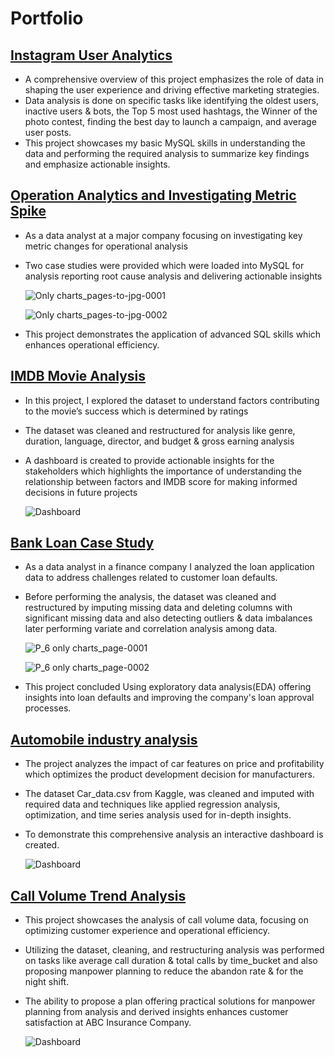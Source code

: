 # Portfolio


## [Instagram User Analytics](https://github.com/esmdsuhail/Instagram-User-Analytics.git)
- A comprehensive overview of this project  emphasizes the role of data in shaping the user experience and driving effective marketing strategies.
- Data analysis is done on specific tasks like identifying the oldest users, inactive users & bots, the Top 5 most used hashtags, the Winner of the photo contest, finding the best day to launch a campaign, and average user posts.
- This project showcases my basic MySQL skills in understanding the data and performing the required analysis to summarize key findings and emphasize actionable insights.


## [Operation Analytics and Investigating Metric Spike](https://github.com/esmdsuhail/Operation-Metric-Analytics.git)
- As a data analyst at a major company focusing on investigating key metric changes for operational analysis
- Two case studies were provided which were loaded into MySQL for analysis reporting root cause analysis and delivering actionable insights

   ![Only charts_pages-to-jpg-0001](https://github.com/esmdsuhail/Portfolio/assets/142283402/880b21bc-f071-49b3-8cc0-363c450eb9b3)
  
  ![Only charts_pages-to-jpg-0002](https://github.com/esmdsuhail/Portfolio/assets/142283402/d1d07b96-41f7-426d-8301-0ceb86dd2b08)

- This project demonstrates the application of advanced SQL skills which enhances operational efficiency.


## [IMDB Movie Analysis](https://github.com/esmdsuhail/IMDB-Movie-Analysis.git)
- In this project, I explored the dataset to understand factors contributing to the movie’s success which is determined by ratings
- The dataset was cleaned and restructured for analysis like genre, duration, language, director, and budget & gross earning analysis
- A dashboard is created to provide actionable insights for the stakeholders which highlights the importance of understanding the relationship between factors and IMDB score for making informed decisions in future projects

   ![Dashboard](https://github.com/esmdsuhail/Portfolio/assets/142283402/5fd22415-b37f-4a02-99cb-72b934c84557)


## [Bank Loan Case Study](https://github.com/esmdsuhail/Bank-Loan-Case-Study.git)
- As a data analyst in a finance company I analyzed the loan application data to address challenges related to customer loan defaults.
- Before performing the analysis, the dataset was cleaned and restructured by imputing missing data and deleting columns with significant missing data and also detecting outliers & data imbalances later performing variate and correlation analysis among data.

  ![P_6 only charts_page-0001](https://github.com/esmdsuhail/Portfolio/assets/142283402/536d4f98-f83d-4dc1-95b7-3ddff1c6c570)

  ![P_6 only charts_page-0002](https://github.com/esmdsuhail/Portfolio/assets/142283402/cca70d59-c8af-4a26-809e-db29f4ddda4e)

- This project concluded Using exploratory data analysis(EDA) offering insights into loan defaults and improving the company's loan approval processes.


## [Automobile industry analysis](https://github.com/esmdsuhail/Impact-of-Car-Features-on-Price-and-Profitability.git)
- The project analyzes the impact of car features on price and profitability which optimizes the product development decision for manufacturers.
- The dataset Car_data.csv from Kaggle, was cleaned and imputed with required data and techniques like applied regression analysis, optimization, and time series analysis used for in-depth insights.
- To demonstrate this comprehensive analysis an interactive dashboard is created.

  ![Dashboard](https://github.com/esmdsuhail/Portfolio/assets/142283402/9f6c0ef3-509b-45d1-913e-103910762726)


## [Call Volume Trend Analysis](https://github.com/esmdsuhail/Call-Volume-Trend-Analysis.git)
- This project showcases the analysis of call volume data, focusing on optimizing customer experience and operational efficiency.
- Utilizing the dataset, cleaning, and restructuring analysis was performed on tasks like average call duration & total calls by time_bucket and also proposing manpower planning to 
  reduce the abandon rate & for the night shift.
- The ability to propose a plan offering practical solutions for manpower planning from analysis and derived insights enhances customer satisfaction at ABC Insurance Company.

  ![Dashboard](https://github.com/esmdsuhail/Portfolio/assets/142283402/9ff698a7-c6b1-410f-bcd2-c7e4e3e6cb32)





